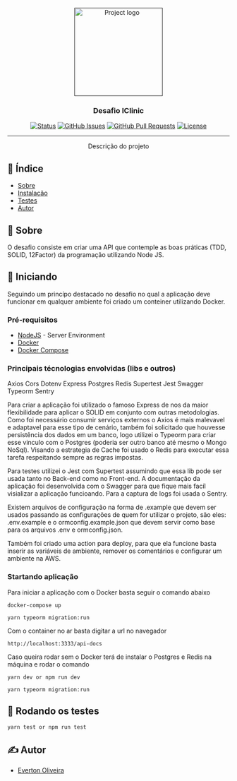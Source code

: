 <p align="center">
  <a href="" rel="noopener">
 <img width=200px height=200px src="https://s3.amazonaws.com/gupy5/production/companies/793/career/1049/images/2020-04-30_17-12_logo.png" alt="Project logo"></a>
</p>

<h3 align="center">Desafio IClinic</h3>

<div align="center">

[![Status](https://img.shields.io/badge/status-active-success.svg)]()
[![GitHub Issues](https://img.shields.io/github/issues/kylelobo/The-Documentation-Compendium.svg)](https://github.com/SDEverton/iclinic_test/issues)
[![GitHub Pull Requests](https://img.shields.io/github/issues-pr/kylelobo/The-Documentation-Compendium.svg)](https://github.com/SDEverton/iclinic_test/pulls)
[![License](https://img.shields.io/badge/license-MIT-blue.svg)](/LICENSE)

</div>

---

<p align="center"> Descrição do projeto
    <br> 
</p>

## 📝 Índice

- [Sobre](#about)
- [Instalação](#getting_started)
- [Testes](#tests)
- [Autor](#authors)

## 🧐 Sobre <a name = "about"></a>

O desafio consiste em criar uma API que contemple as boas práticas (TDD, SOLID, 12Factor) da programação utilizando Node JS.

## 🏁 Iniciando <a name = "getting_started"></a>

Seguindo um princípo destacado no desafio no qual a aplicação deve funcionar em qualquer ambiente foi criado um conteiner utilizando Docker.


### Pré-requisitos

- [NodeJS](https://nodejs.org/en/) - Server Environment
- [Docker](https://docs.docker.com/engine/install/)
- [Docker Compose](https://docs.docker.com/compose/install/)

### Principais técnologias envolvidas (libs e outros)

Axios
Cors
Dotenv
Express
Postgres
Redis
Supertest
Jest
Swagger
Typeorm
Sentry

Para criar a aplicação foi utilizado o famoso Express de nos da maior flexibilidade para aplicar o SOLID em conjunto com outras metodologias.
Como foi necessário consumir serviços externos o Axios é mais malevavel e adaptavel para esse tipo de cenário, também foi solicitado que houvesse persistência dos dados em um banco, logo utilizei o Typeorm para criar esse vinculo com o Postgres (poderia ser outro banco até mesmo o Mongo NoSql). Visando a estrategia de Cache foi usado o Redis para executar essa tarefa respeitando sempre as regras impostas. 

Para testes utilizei o Jest com Supertest assumindo que essa lib pode ser usada tanto no Back-end como no Front-end.
A documentação da aplicação foi desenvolvida com o Swagger para que fique mais facíl visializar a aplicação funcioando. Para a captura de logs foi usada o Sentry.

Existem arquivos de configuração na forma de .example que devem ser usados passando as configurações de quem for utilizar o projeto, são eles: .env.example e o ormconfig.example.json que devem servir como base para os arquivos .env e ormconfig.json.

Também foi criado uma action para deploy, para que ela funcione basta inserir as variáveis de ambiente, remover os comentários e configurar um ambiente na AWS.

### Startando aplicação

Para iniciar a aplicação com o Docker basta seguir o comando abaixo

```
docker-compose up

yarn typeorm migration:run
```

Com o container no ar basta digitar a url no navegador

```
http://localhost:3333/api-docs
```

Caso queira rodar sem o Docker terá de instalar o Postgres e Redis na máquina e rodar o comando

```
yarn dev or npm run dev

yarn typeorm migration:run
```

## 🔧 Rodando os testes <a name = "tests"></a>

```
yarn test or npm run test
```

## ✍️ Autor <a name = "authors"></a>

- [Everton Oliveira](https://github.com/SDEverton)

